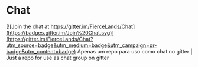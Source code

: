 # Chat

[![Join the chat at https://gitter.im/FierceLands/Chat](https://badges.gitter.im/Join%20Chat.svg)](https://gitter.im/FierceLands/Chat?utm_source=badge&utm_medium=badge&utm_campaign=pr-badge&utm_content=badge)
Apenas um repo para uso como chat no gitter | Just a repo for use as chat group on gitter
